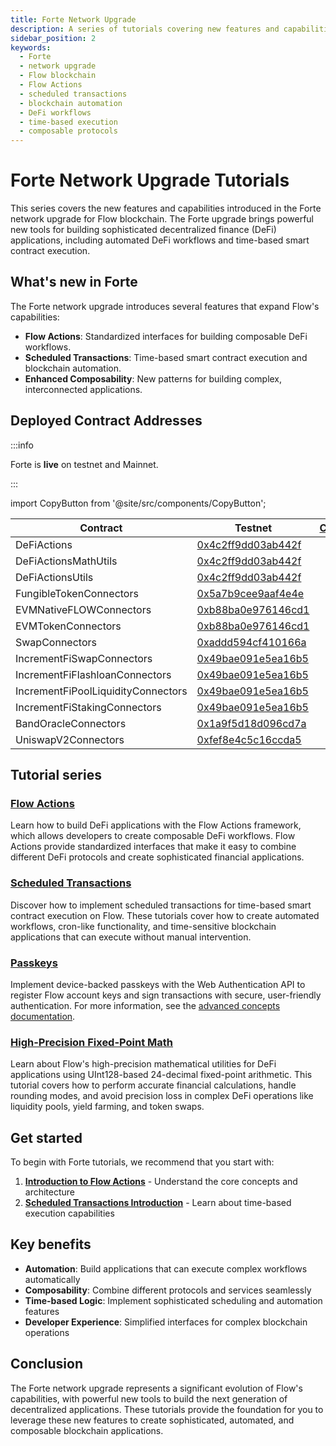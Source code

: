 ```yaml
---
title: Forte Network Upgrade
description: A series of tutorials covering new features and capabilities introduced in the Forte network upgrade for Flow blockchain.
sidebar_position: 2
keywords:
  - Forte
  - network upgrade
  - Flow blockchain
  - Flow Actions
  - scheduled transactions
  - blockchain automation
  - DeFi workflows
  - time-based execution
  - composable protocols
---
```


# Forte Network Upgrade Tutorials

This series covers the new features and capabilities introduced in the Forte network upgrade for Flow blockchain. The Forte upgrade brings powerful new tools for building sophisticated decentralized finance (DeFi) applications, including automated DeFi workflows and time-based smart contract execution.

## What's new in Forte

The Forte network upgrade introduces several features that expand Flow's capabilities:

- **Flow Actions**: Standardized interfaces for building composable DeFi workflows.
- **Scheduled Transactions**: Time-based smart contract execution and blockchain automation.
- **Enhanced Composability**: New patterns for building complex, interconnected applications.

## Deployed Contract Addresses

:::info

Forte is **live** on testnet and Mainnet.

:::

import CopyButton from '@site/src/components/CopyButton';

| Contract                           | Testnet                                                                                                                          | [CLI](https://developers.flow.com/build/tools/flow-cli/dependency-manager)                                                                             | Mainnet                                                                                                                  | [CLI](https://developers.flow.com/build/tools/flow-cli/dependency-manager)                                                                             |
| ---------------------------------- | -------------------------------------------------------------------------------------------------------------------------------- | ------------------------------------------------------------------------------------------------------------------------------------------------------ | ------------------------------------------------------------------------------------------------------------------------ | ------------------------------------------------------------------------------------------------------------------------------------------------------ |
| DeFiActions                        | [0x4c2ff9dd03ab442f](https://testnet.flowscan.io/contract/A.4c2ff9dd03ab442f.DeFiActions?tab=deployments)                        | <CopyButton text="flow dependencies install testnet://0x4c2ff9dd03ab442f.DeFiActions" title="Copy install command (testnet)" />                        | [0x92195d814edf9cb0](https://flowscan.io/contract/A.92195d814edf9cb0.DeFiActions?tab=deployments)                        | <CopyButton text="flow dependencies install mainnet://0x92195d814edf9cb0.DeFiActions" title="Copy install command (mainnet)" />                        |
| DeFiActionsMathUtils               | [0x4c2ff9dd03ab442f](https://testnet.flowscan.io/contract/A.4c2ff9dd03ab442f.DeFiActionsMathUtils?tab=deployments)               | <CopyButton text="flow dependencies install testnet://0x4c2ff9dd03ab442f.DeFiActionsMathUtils" title="Copy install command (testnet)" />               | [0x92195d814edf9cb0](https://flowscan.io/contract/A.92195d814edf9cb0.DeFiActionsMathUtils?tab=deployments)               | <CopyButton text="flow dependencies install mainnet://0x92195d814edf9cb0.DeFiActionsMathUtils" title="Copy install command (mainnet)" />               |
| DeFiActionsUtils                   | [0x4c2ff9dd03ab442f](https://testnet.flowscan.io/contract/A.4c2ff9dd03ab442f.DeFiActionsUtils?tab=deployments)                   | <CopyButton text="flow dependencies install testnet://0x4c2ff9dd03ab442f.DeFiActionsUtils" title="Copy install command (testnet)" />                   | [0x92195d814edf9cb0](https://flowscan.io/contract/A.92195d814edf9cb0.DeFiActionsUtils?tab=deployments)                   | <CopyButton text="flow dependencies install mainnet://0x92195d814edf9cb0.DeFiActionsUtils" title="Copy install command (mainnet)" />                   |
| FungibleTokenConnectors            | [0x5a7b9cee9aaf4e4e](https://testnet.flowscan.io/contract/A.5a7b9cee9aaf4e4e.FungibleTokenConnectors?tab=deployments)            | <CopyButton text="flow dependencies install testnet://0x5a7b9cee9aaf4e4e.FungibleTokenConnectors" title="Copy install command (testnet)" />            | [0x1d9a619393e9fb53](https://flowscan.io/contract/A.1d9a619393e9fb53.FungibleTokenConnectors?tab=deployments)            | <CopyButton text="flow dependencies install mainnet://0x1d9a619393e9fb53.FungibleTokenConnectors" title="Copy install command (mainnet)" />            |
| EVMNativeFLOWConnectors            | [0xb88ba0e976146cd1](https://testnet.flowscan.io/contract/A.b88ba0e976146cd1.EVMNativeFLOWConnectors?tab=deployments)            | <CopyButton text="flow dependencies install testnet://0xb88ba0e976146cd1.EVMNativeFLOWConnectors" title="Copy install command (testnet)" />            | [0xcc15a0c9c656b648](https://flowscan.io/contract/A.cc15a0c9c656b648.EVMNativeFLOWConnectors?tab=deployments)            | <CopyButton text="flow dependencies install mainnet://0xcc15a0c9c656b648.EVMNativeFLOWConnectors" title="Copy install command (mainnet)" />            |
| EVMTokenConnectors                 | [0xb88ba0e976146cd1](https://testnet.flowscan.io/contract/A.b88ba0e976146cd1.EVMTokenConnectors?tab=deployments)                 | <CopyButton text="flow dependencies install testnet://0xb88ba0e976146cd1.EVMTokenConnectors" title="Copy install command (testnet)" />                 | [0xcc15a0c9c656b648](https://flowscan.io/contract/A.cc15a0c9c656b648.EVMTokenConnectors?tab=deployments)                 | <CopyButton text="flow dependencies install mainnet://0xcc15a0c9c656b648.EVMTokenConnectors" title="Copy install command (mainnet)" />                 |
| SwapConnectors                     | [0xaddd594cf410166a](https://testnet.flowscan.io/contract/A.addd594cf410166a.SwapConnectors?tab=deployments)                     | <CopyButton text="flow dependencies install testnet://0xaddd594cf410166a.SwapConnectors" title="Copy install command (testnet)" />                     | [0x0bce04a00aedf132](https://flowscan.io/contract/A.0bce04a00aedf132.SwapConnectors?tab=deployments)                     | <CopyButton text="flow dependencies install mainnet://0x0bce04a00aedf132.SwapConnectors" title="Copy install command (mainnet)" />                     |
| IncrementFiSwapConnectors          | [0x49bae091e5ea16b5](https://testnet.flowscan.io/contract/A.49bae091e5ea16b5.IncrementFiSwapConnectors?tab=deployments)          | <CopyButton text="flow dependencies install testnet://0x49bae091e5ea16b5.IncrementFiSwapConnectors" title="Copy install command (testnet)" />          | [0xefa9bd7d1b17f1ed](https://flowscan.io/contract/A.efa9bd7d1b17f1ed.IncrementFiSwapConnectors?tab=deployments)          | <CopyButton text="flow dependencies install mainnet://0xefa9bd7d1b17f1ed.IncrementFiSwapConnectors" title="Copy install command (mainnet)" />          |
| IncrementFiFlashloanConnectors     | [0x49bae091e5ea16b5](https://testnet.flowscan.io/contract/A.49bae091e5ea16b5.IncrementFiFlashloanConnectors?tab=deployments)     | <CopyButton text="flow dependencies install testnet://0x49bae091e5ea16b5.IncrementFiFlashloanConnectors" title="Copy install command (testnet)" />     | [0xefa9bd7d1b17f1ed](https://flowscan.io/contract/A.efa9bd7d1b17f1ed.IncrementFiFlashloanConnectors?tab=deployments)     | <CopyButton text="flow dependencies install mainnet://0xefa9bd7d1b17f1ed.IncrementFiFlashloanConnectors" title="Copy install command (mainnet)" />     |
| IncrementFiPoolLiquidityConnectors | [0x49bae091e5ea16b5](https://testnet.flowscan.io/contract/A.49bae091e5ea16b5.IncrementFiPoolLiquidityConnectors?tab=deployments) | <CopyButton text="flow dependencies install testnet://0x49bae091e5ea16b5.IncrementFiPoolLiquidityConnectors" title="Copy install command (testnet)" /> | [0xefa9bd7d1b17f1ed](https://flowscan.io/contract/A.efa9bd7d1b17f1ed.IncrementFiPoolLiquidityConnectors?tab=deployments) | <CopyButton text="flow dependencies install mainnet://0xefa9bd7d1b17f1ed.IncrementFiPoolLiquidityConnectors" title="Copy install command (mainnet)" /> |
| IncrementFiStakingConnectors       | [0x49bae091e5ea16b5](https://testnet.flowscan.io/contract/A.49bae091e5ea16b5.IncrementFiStakingConnectors?tab=deployments)       | <CopyButton text="flow dependencies install testnet://0x49bae091e5ea16b5.IncrementFiStakingConnectors" title="Copy install command (testnet)" />       | [0xefa9bd7d1b17f1ed](https://flowscan.io/contract/A.efa9bd7d1b17f1ed.IncrementFiStakingConnectors?tab=deployments)       | <CopyButton text="flow dependencies install mainnet://0xefa9bd7d1b17f1ed.IncrementFiStakingConnectors" title="Copy install command (mainnet)" />       |
| BandOracleConnectors               | [0x1a9f5d18d096cd7a](https://testnet.flowscan.io/contract/A.1a9f5d18d096cd7a.BandOracleConnectors?tab=deployments)               | <CopyButton text="flow dependencies install testnet://0x1a9f5d18d096cd7a.BandOracleConnectors" title="Copy install command (testnet)" />               | [0xf627b5c89141ed99](https://flowscan.io/contract/A.f627b5c89141ed99.BandOracleConnectors?tab=deployments)               | <CopyButton text="flow dependencies install mainnet://0xf627b5c89141ed99.BandOracleConnectors" title="Copy install command (mainnet)" />               |
| UniswapV2Connectors                | [0xfef8e4c5c16ccda5](https://testnet.flowscan.io/contract/A.fef8e4c5c16ccda5.UniswapV2Connectors?tab=deployments)                | <CopyButton text="flow dependencies install testnet://0xfef8e4c5c16ccda5.UniswapV2Connectors" title="Copy install command (testnet)" />                | [0x0e5b1dececaca3a8](https://flowscan.io/contract/A.0e5b1dececaca3a8.UniswapV2Connectors?tab=deployments)                | <CopyButton text="flow dependencies install mainnet://0x0e5b1dececaca3a8.UniswapV2Connectors" title="Copy install command (mainnet)" />                |

## Tutorial series

### [Flow Actions]

Learn how to build DeFi applications with the Flow Actions framework, which allows developers to create composable DeFi workflows. Flow Actions provide standardized interfaces that make it easy to combine different DeFi protocols and create sophisticated financial applications.

### [Scheduled Transactions]

Discover how to implement scheduled transactions for time-based smart contract execution on Flow. These tutorials cover how to create automated workflows, cron-like functionality, and time-sensitive blockchain applications that can execute without manual intervention.

### [Passkeys]

Implement device-backed passkeys with the Web Authentication API to register Flow account keys and sign transactions with secure, user-friendly authentication. For more information, see the [advanced concepts documentation](../../build/cadence/advanced-concepts/passkeys.md).

### [High-Precision Fixed-Point Math]

Learn about Flow's high-precision mathematical utilities for DeFi applications using UInt128-based 24-decimal fixed-point arithmetic. This tutorial covers how to perform accurate financial calculations, handle rounding modes, and avoid precision loss in complex DeFi operations like liquidity pools, yield farming, and token swaps.

## Get started

To begin with Forte tutorials, we recommend that you start with:

1. **[Introduction to Flow Actions]** - Understand the core concepts and architecture
2. **[Scheduled Transactions Introduction]** - Learn about time-based execution capabilities

## Key benefits

- **Automation**: Build applications that can execute complex workflows automatically
- **Composability**: Combine different protocols and services seamlessly
- **Time-based Logic**: Implement sophisticated scheduling and automation features
- **Developer Experience**: Simplified interfaces for complex blockchain operations

## Conclusion

The Forte network upgrade represents a significant evolution of Flow's capabilities, with powerful new tools to build the next generation of decentralized applications. These tutorials provide the foundation for you to leverage these new features to create sophisticated, automated, and composable blockchain applications.

<!-- Relative links, will not render on page -->

[Flow Actions]: ./flow-actions/index.md
[Scheduled Transactions]: ./scheduled-transactions/index.md
[Passkeys]: ../../build/cadence/advanced-concepts/passkeys.md
[High-Precision Fixed-Point Math]: ./fixed-point-128-bit-math.md
[Introduction to Flow Actions]: ./flow-actions/intro-to-flow-actions.md
[Scheduled Transactions Introduction]: ./scheduled-transactions/scheduled-transactions-introduction.md
